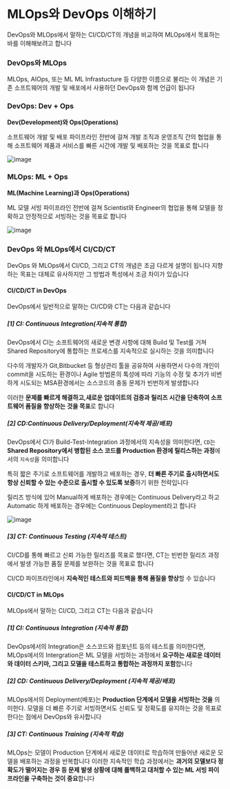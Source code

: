 # MLOps와 DevOps 이해하기

DevOps와 MLOps에서 말하는 CI/CD/CT의 개념을 비교하여 MLOps에서 목표하는 바를 이해해보려고 합니다 

### DevOps와 MLOps
MLOps, AIOps, 또는 ML ML Infrastucture 등 다양한 이름으로 불리는 이 개념은 기존 소프트웨어의 개발 및 배포에서 사용하던 DevOps와 함께 언급이 됩니다 

### DevOps: Dev + Ops

**Dev(Development)와 Ops(Operations)**

소프트웨어 개발 및 배포 파이프라인 전반에 걸쳐 개발 조직과 운영조직 간의 협업을 통해 소프트웨어 제품과 서비스를 빠른 시간에 개발 및 배포하는 것을 목표로 합니다 

![image](https://user-images.githubusercontent.com/80239748/153714479-27632b67-ffb7-4252-aa7e-15269c5807a6.png)

### MLOps: ML + Ops

**ML(Machine Learning)과 Ops(Operations)**

ML 모델 서빙 파이프라인 전반에 걸쳐 Scientist와 Engineer의 협업을 통해 모델을 정확하고 안정적으로 서빙하는 것을 목표로 합니다 

![image](https://user-images.githubusercontent.com/80239748/153714512-9849ba3f-b6b7-4565-b189-d5cdb0165a40.png)

### DevOps 와 MLOps에서 CI/CD/CT

DevOps 와 MLOps에서 CI/CD, 그리고 CT의 개념은 조금 다르게 설명이 됩니다 
지향하는 목표는 대체로 유사하지만 그 방법과 특성에서 조금 차이가 있습니다 

#### CI/CD/CT in DevOps 

DevOps에서 일반적으로 말하는 CI/CD와 CT는 다음과 같습니다 

##### [1] CI: Continuous Integration(지속적 통합)

DevOps에서 CI는 소프트웨어의 새로운 변경 사항에 대해 Build 및 Test를 거쳐 Shared Repository에 통합하는 프로세스를 지속적으로 실시하는 것을 의미합니다 

다수의 개발자가 Git,Bitbucket 등 형상관리 툴을 공유하여 사용하면서 다수의 개인이 commit을 시도하는 환경이나 Agile 방법론의 톡성에 따라 기능의 수정 및 추가가 비번하게 시도되는 MSA환경에서는 소스코드의 충동 문제가 빈번하게 발생합니다 

이러한 **문제를 빠르게 해결하고,새로운 업데이트의 검증과 릴리즈 시간을 단축하여 소프트웨어 품질을 향상하는 것을 목표**로 합니다 

##### [2] CD:Continuous Delivery/Deployment(지속적 제공/배포)

DevOps에서 CI가 Build-Test-Integration 과정에서의 지속성을 의미한다면, `CD`는 **Shared Repository에서 병합된 소스 코드를 Production 환경에 릴리스하는 과정**에서의 `지속성`을 의미합니다

특히 짧은 주기로 소프트웨어를 개발하고 배포하는 경우, **더 빠른 주기로 출시하면서도 항상 신뢰할 수 있는 수준으로 출시할 수 있도록 보증**하기 위한 전략입니다

릴리즈 방식에 있어 Manual하게 배포하는 경우에는 Continuous Delivery라고 하고 
Automatic 하게 배포하는 경우에는 Continuous Deployment라고 합니다

![image](https://user-images.githubusercontent.com/80239748/156780198-43c746ca-687d-4ab4-b3da-bc04314ad239.png)

##### [3] CT: Continuous Testing (지속적 테스트)

CI/CD를 통해 빠르고 신뢰 가능한 릴리즈를 목표로 했다면, CT는 빈번한 릴리즈 과정에서 발생 가능한 품질 문제를 보완하는 것을 목표로 합니다

CI/CD 파이프라인에서 **지속적인 테스트와 피드백을 통해 품질을 향상**할 수 있습니다

#### CI/CD/CT in MLOps

MLOps에서 말하는 CI/CD, 그리고 CT는 다음과 같습니다 

##### [1] CI: Continuous Integration (지속적 통합)

DevOps에서의 Integration은 소스코드와 컴포넌트 등의 테스트를 의미한다면, MLOps에서의 Intergration은 ML 모델을 서빙하는 과정에서 **요구하는 새로운 데이터와 데이터 스키마, 그리고 모델을 테스트하고 통합하는 과정까지 포함**합니다 

##### [2] CD: Continuous Delivery/Deployment (지속적 제공/배포)

MLOps에서의 Deployment(배포)는 **Production 단계에서 모델을 서빙하는 것을** 의미한다. 모델을 더 빠른 주기로 서빙하면서도 신뢰도 및 정확도를 유지하는 것을 목표로 한다는 점에서 DevOps와 유사합니다

##### [3] CT: Continuous Training (지속적 학습)

MLOps는 모델이 Production 단계에서 새로운 데이터로 학습하여 만들어낸 새로운 모델을 배포하는 과정을 반복합니다 이러한 지속적인 학습 과정에서는 **과거의 모델보다 정확도가 떨어지는 경우 등 문제 발생 상황에 대해 롤백하고 대처할 수 있는 ML 서빙 파이프라인을 구축하는 것이 중요**합니다


